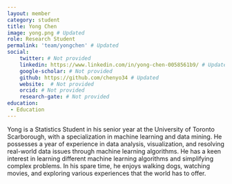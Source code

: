 ```yaml
---
layout: member
category: student
title: Yong Chen 
image: yong.png # Updated 
role: Research Student
permalink: 'team/yongchen' # Updated
social:
    twitter: # Not provided
    linkedin: https://www.linkedin.com/in/yong-chen-0058561b9/ # Updated
    google-scholar: # Not provided
    github: https://github.com/chenyo34 # Updated
    website:  # Not provided
    orcid: # Not provided
    research-gate: # Not provided
education:
 - Education
---
```

<!-- My Bio is below...... [Please update the links under the social section, add your name to the 'title' field, update the filename for you headshot, and urlname for your personal page under the 'permalink' field. ] -->
Yong is a Statistics Student in his senior year at the University of Toronto Scarborough, with a specialization in machine learning and data mining. He possesses a year of experience in data analysis, visualization, and resolving real-world data issues through machine learning algorithms. He has a keen interest in learning different machine learning algorithms and simplifying complex problems. In his spare time, he enjoys walking dogs, watching movies, and exploring various experiences that the world has to offer.


